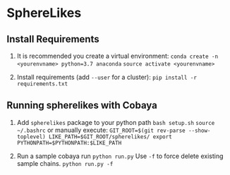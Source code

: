 # SphereLikes

## Install Requirements

1. It is recommended you create a virtual environment:
`conda create -n <yourenvname> python=3.7 anaconda`
`source activate <yourenvname>`

2. Install requirements (add `--user` for a cluster): 
`pip install -r requirements.txt`

## Running spherelikes with Cobaya

1. Add `spherelikes` package to your python path
`bash setup.sh`
`source ~/.bashrc`
or manually execute:
`GIT_ROOT=$(git rev-parse --show-toplevel)
LIKE_PATH=$GIT_ROOT/spherelikes/
export PYTHONPATH=$PYTHONPATH:$LIKE_PATH
`

2. Run a sample cobaya run
`python run.py`
Use `-f` to force delete existing sample chains.
`python run.py -f` 